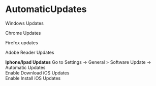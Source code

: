 # AutomaticUpdates

Windows Updates

Chrome Updates

Firefox updates

Adobe Reader Updates

**Iphone/Ipad Updates**
Go to Settings -> General > Software Update -> Automatic Updates <br />
Enable Download iOS Updates <br />
Enable Install iOS Updates <br />
